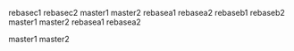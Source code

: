 rebasec1
rebasec2
master1
master2
rebasea1
rebasea2
rebaseb1
rebaseb2
master1
master2
rebasea1
rebasea2

master1
master2

